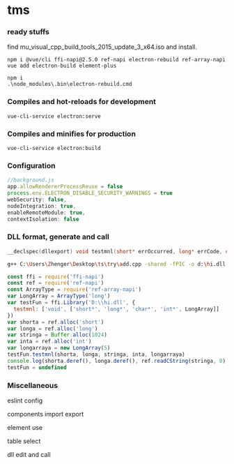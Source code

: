 # tms

### ready stuffs

find mu_visual_cpp_build_tools_2015_update_3_x64.iso and install.

```
npm i @vue/cli ffi-napi@2.5.0 ref-napi electron-rebuild ref-array-napi
vue add electron-build element-plus
```

```shell
npm i
.\node_modules\.bin\electron-rebuild.cmd
```

### Compiles and hot-reloads for development

```
vue-cli-service electron:serve
```

### Compiles and minifies for production

```
vue-cli-service electron:build
```

### Configuration

```javascript
//background.js
app.allowRendererProcessReuse = false
process.env.ELECTRON_DISABLE_SECURITY_WARNINGS = true
webSecurity: false,
nodeIntegration: true,
enableRemoteModule: true,
contextIsolation: false
```

### DLL format, generate and call

```c
__declspec(dllexport) void testmnl(short* errOccurred, long* errCode, char* errMsg, int* n, long* array);
```

```bash
g++ C:\Users\Zhenger\Desktop\ts\try\add.cpp -shared -fPIC -o d:\hi.dll
```

```javascript
const ffi = require('ffi-napi')
const ref = require('ref-napi')
const ArrayType = require('ref-array-napi')
var LongArray = ArrayType('long')
var testFun = ffi.Library('D:\\hi.dll', {
  testmnl: ['void', ['short*', 'long*', 'char*', 'int*', LongArray]]
})
var shorta = ref.alloc('short')
var longa = ref.alloc('long')
var stringa = Buffer.alloc(1024)
var inta = ref.alloc('int')
var longarraya = new LongArray(5)
testFun.testmnl(shorta, longa, stringa, inta, longarraya)
console.log(shorta.deref(), longa.deref(), ref.readCString(stringa, 0), inta.deref(), longarraya)
testFun = undefined
```

### Miscellaneous

eslint config

components import export

element use

table select

dll edit and call
